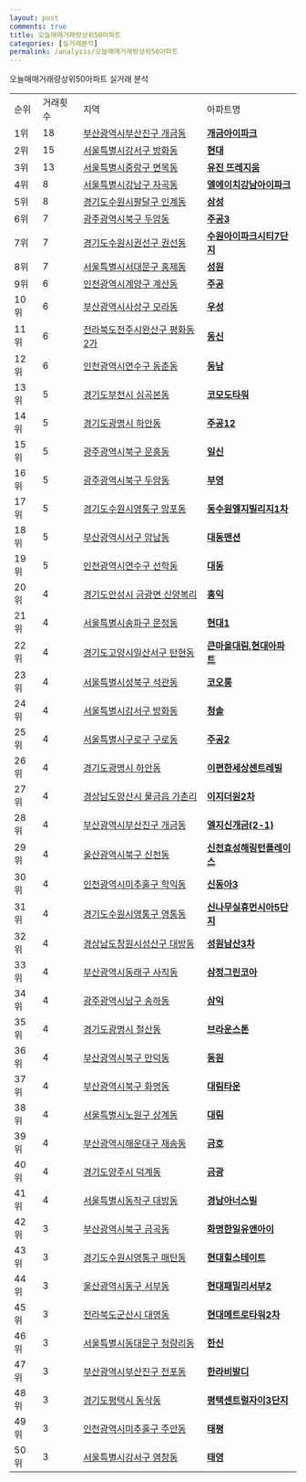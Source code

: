 ```yaml
---
layout: post
comments: true
title: 오늘매매거래량상위50아파트
categories: [실거래분석]
permalink: /analysis/오늘매매거래량상위50아파트
---
```


오늘매매거래량상위50아파트 실거래 분석

<table>
  <tr>
    <td>순위</td>
    <td>거래횟수</td>
    <td>지역</td>
    <td>아파트명</td>
  </tr>

  <tr>
    <td>1위</td>
    <td>18</td>
    <td><a href="/apt/부산광역시부산진구개금동">부산광역시부산진구 개금동</a></td>
    <td colspan="4" style="font-weight: bold;"><a href="https://search.naver.com/search.naver?query=개금동 개금아이파크">개금아이파크</a></td>
  </tr>

  <tr>
    <td>2위</td>
    <td>15</td>
    <td><a href="/apt/서울특별시강서구방화동">서울특별시강서구 방화동</a></td>
    <td colspan="4" style="font-weight: bold;"><a href="https://search.naver.com/search.naver?query=방화동 현대">현대</a></td>
  </tr>

  <tr>
    <td>3위</td>
    <td>13</td>
    <td><a href="/apt/서울특별시중랑구면목동">서울특별시중랑구 면목동</a></td>
    <td colspan="4" style="font-weight: bold;"><a href="https://search.naver.com/search.naver?query=면목동 유진 뜨레지움">유진 뜨레지움</a></td>
  </tr>

  <tr>
    <td>4위</td>
    <td>8</td>
    <td><a href="/apt/서울특별시강남구자곡동">서울특별시강남구 자곡동</a></td>
    <td colspan="4" style="font-weight: bold;"><a href="https://search.naver.com/search.naver?query=자곡동 엘에이치강남아이파크">엘에이치강남아이파크</a></td>
  </tr>

  <tr>
    <td>5위</td>
    <td>8</td>
    <td><a href="/apt/경기도수원시팔달구인계동">경기도수원시팔달구 인계동</a></td>
    <td colspan="4" style="font-weight: bold;"><a href="https://search.naver.com/search.naver?query=인계동 삼성">삼성</a></td>
  </tr>

  <tr>
    <td>6위</td>
    <td>7</td>
    <td><a href="/apt/광주광역시북구두암동">광주광역시북구 두암동</a></td>
    <td colspan="4" style="font-weight: bold;"><a href="https://search.naver.com/search.naver?query=두암동 주공3">주공3</a></td>
  </tr>

  <tr>
    <td>7위</td>
    <td>7</td>
    <td><a href="/apt/경기도수원시권선구권선동">경기도수원시권선구 권선동</a></td>
    <td colspan="4" style="font-weight: bold;"><a href="https://search.naver.com/search.naver?query=권선동 수원아이파크시티7단지">수원아이파크시티7단지</a></td>
  </tr>

  <tr>
    <td>8위</td>
    <td>7</td>
    <td><a href="/apt/서울특별시서대문구홍제동">서울특별시서대문구 홍제동</a></td>
    <td colspan="4" style="font-weight: bold;"><a href="https://search.naver.com/search.naver?query=홍제동 성원">성원</a></td>
  </tr>

  <tr>
    <td>9위</td>
    <td>6</td>
    <td><a href="/apt/인천광역시계양구계산동">인천광역시계양구 계산동</a></td>
    <td colspan="4" style="font-weight: bold;"><a href="https://search.naver.com/search.naver?query=계산동 주공">주공</a></td>
  </tr>

  <tr>
    <td>10위</td>
    <td>6</td>
    <td><a href="/apt/부산광역시사상구모라동">부산광역시사상구 모라동</a></td>
    <td colspan="4" style="font-weight: bold;"><a href="https://search.naver.com/search.naver?query=모라동 우성">우성</a></td>
  </tr>

  <tr>
    <td>11위</td>
    <td>6</td>
    <td><a href="/apt/전라북도전주시완산구평화동2가">전라북도전주시완산구 평화동2가</a></td>
    <td colspan="4" style="font-weight: bold;"><a href="https://search.naver.com/search.naver?query=평화동2가 동신">동신</a></td>
  </tr>

  <tr>
    <td>12위</td>
    <td>6</td>
    <td><a href="/apt/인천광역시연수구동춘동">인천광역시연수구 동춘동</a></td>
    <td colspan="4" style="font-weight: bold;"><a href="https://search.naver.com/search.naver?query=동춘동 동남">동남</a></td>
  </tr>

  <tr>
    <td>13위</td>
    <td>5</td>
    <td><a href="/apt/경기도부천시심곡본동">경기도부천시 심곡본동</a></td>
    <td colspan="4" style="font-weight: bold;"><a href="https://search.naver.com/search.naver?query=심곡본동 코모도타워">코모도타워</a></td>
  </tr>

  <tr>
    <td>14위</td>
    <td>5</td>
    <td><a href="/apt/경기도광명시하안동">경기도광명시 하안동</a></td>
    <td colspan="4" style="font-weight: bold;"><a href="https://search.naver.com/search.naver?query=하안동 주공12">주공12</a></td>
  </tr>

  <tr>
    <td>15위</td>
    <td>5</td>
    <td><a href="/apt/광주광역시북구문흥동">광주광역시북구 문흥동</a></td>
    <td colspan="4" style="font-weight: bold;"><a href="https://search.naver.com/search.naver?query=문흥동 일신">일신</a></td>
  </tr>

  <tr>
    <td>16위</td>
    <td>5</td>
    <td><a href="/apt/광주광역시북구두암동">광주광역시북구 두암동</a></td>
    <td colspan="4" style="font-weight: bold;"><a href="https://search.naver.com/search.naver?query=두암동 부영">부영</a></td>
  </tr>

  <tr>
    <td>17위</td>
    <td>5</td>
    <td><a href="/apt/경기도수원시영통구망포동">경기도수원시영통구 망포동</a></td>
    <td colspan="4" style="font-weight: bold;"><a href="https://search.naver.com/search.naver?query=망포동 동수원엘지빌리지1차">동수원엘지빌리지1차</a></td>
  </tr>

  <tr>
    <td>18위</td>
    <td>5</td>
    <td><a href="/apt/부산광역시서구암남동">부산광역시서구 암남동</a></td>
    <td colspan="4" style="font-weight: bold;"><a href="https://search.naver.com/search.naver?query=암남동 대동맨션">대동맨션</a></td>
  </tr>

  <tr>
    <td>19위</td>
    <td>5</td>
    <td><a href="/apt/인천광역시연수구선학동">인천광역시연수구 선학동</a></td>
    <td colspan="4" style="font-weight: bold;"><a href="https://search.naver.com/search.naver?query=선학동 대동">대동</a></td>
  </tr>

  <tr>
    <td>20위</td>
    <td>4</td>
    <td><a href="/apt/경기도안성시금광면 신양복리">경기도안성시 금광면 신양복리</a></td>
    <td colspan="4" style="font-weight: bold;"><a href="https://search.naver.com/search.naver?query=금광면 신양복리 홍익">홍익</a></td>
  </tr>

  <tr>
    <td>21위</td>
    <td>4</td>
    <td><a href="/apt/서울특별시송파구문정동">서울특별시송파구 문정동</a></td>
    <td colspan="4" style="font-weight: bold;"><a href="https://search.naver.com/search.naver?query=문정동 현대1">현대1</a></td>
  </tr>

  <tr>
    <td>22위</td>
    <td>4</td>
    <td><a href="/apt/경기도고양시일산서구탄현동">경기도고양시일산서구 탄현동</a></td>
    <td colspan="4" style="font-weight: bold;"><a href="https://search.naver.com/search.naver?query=탄현동 큰마을대림,현대아파트">큰마을대림,현대아파트</a></td>
  </tr>

  <tr>
    <td>23위</td>
    <td>4</td>
    <td><a href="/apt/서울특별시성북구석관동">서울특별시성북구 석관동</a></td>
    <td colspan="4" style="font-weight: bold;"><a href="https://search.naver.com/search.naver?query=석관동 코오롱">코오롱</a></td>
  </tr>

  <tr>
    <td>24위</td>
    <td>4</td>
    <td><a href="/apt/서울특별시강서구방화동">서울특별시강서구 방화동</a></td>
    <td colspan="4" style="font-weight: bold;"><a href="https://search.naver.com/search.naver?query=방화동 청솔">청솔</a></td>
  </tr>

  <tr>
    <td>25위</td>
    <td>4</td>
    <td><a href="/apt/서울특별시구로구구로동">서울특별시구로구 구로동</a></td>
    <td colspan="4" style="font-weight: bold;"><a href="https://search.naver.com/search.naver?query=구로동 주공2">주공2</a></td>
  </tr>

  <tr>
    <td>26위</td>
    <td>4</td>
    <td><a href="/apt/경기도광명시하안동">경기도광명시 하안동</a></td>
    <td colspan="4" style="font-weight: bold;"><a href="https://search.naver.com/search.naver?query=하안동 이편한세상센트레빌">이편한세상센트레빌</a></td>
  </tr>

  <tr>
    <td>27위</td>
    <td>4</td>
    <td><a href="/apt/경상남도양산시물금읍 가촌리">경상남도양산시 물금읍 가촌리</a></td>
    <td colspan="4" style="font-weight: bold;"><a href="https://search.naver.com/search.naver?query=물금읍 가촌리 이지더원2차">이지더원2차</a></td>
  </tr>

  <tr>
    <td>28위</td>
    <td>4</td>
    <td><a href="/apt/부산광역시부산진구개금동">부산광역시부산진구 개금동</a></td>
    <td colspan="4" style="font-weight: bold;"><a href="https://search.naver.com/search.naver?query=개금동 엘지신개금(2-1)">엘지신개금(2-1)</a></td>
  </tr>

  <tr>
    <td>29위</td>
    <td>4</td>
    <td><a href="/apt/울산광역시북구신천동">울산광역시북구 신천동</a></td>
    <td colspan="4" style="font-weight: bold;"><a href="https://search.naver.com/search.naver?query=신천동 신천효성해링턴플레이스">신천효성해링턴플레이스</a></td>
  </tr>

  <tr>
    <td>30위</td>
    <td>4</td>
    <td><a href="/apt/인천광역시미추홀구학익동">인천광역시미추홀구 학익동</a></td>
    <td colspan="4" style="font-weight: bold;"><a href="https://search.naver.com/search.naver?query=학익동 신동아3">신동아3</a></td>
  </tr>

  <tr>
    <td>31위</td>
    <td>4</td>
    <td><a href="/apt/경기도수원시영통구영통동">경기도수원시영통구 영통동</a></td>
    <td colspan="4" style="font-weight: bold;"><a href="https://search.naver.com/search.naver?query=영통동 신나무실휴먼시아5단지">신나무실휴먼시아5단지</a></td>
  </tr>

  <tr>
    <td>32위</td>
    <td>4</td>
    <td><a href="/apt/경상남도창원시성산구대방동">경상남도창원시성산구 대방동</a></td>
    <td colspan="4" style="font-weight: bold;"><a href="https://search.naver.com/search.naver?query=대방동 성원남산3차">성원남산3차</a></td>
  </tr>

  <tr>
    <td>33위</td>
    <td>4</td>
    <td><a href="/apt/부산광역시동래구사직동">부산광역시동래구 사직동</a></td>
    <td colspan="4" style="font-weight: bold;"><a href="https://search.naver.com/search.naver?query=사직동 삼정그린코아">삼정그린코아</a></td>
  </tr>

  <tr>
    <td>34위</td>
    <td>4</td>
    <td><a href="/apt/광주광역시남구송하동">광주광역시남구 송하동</a></td>
    <td colspan="4" style="font-weight: bold;"><a href="https://search.naver.com/search.naver?query=송하동 삼익">삼익</a></td>
  </tr>

  <tr>
    <td>35위</td>
    <td>4</td>
    <td><a href="/apt/경기도광명시철산동">경기도광명시 철산동</a></td>
    <td colspan="4" style="font-weight: bold;"><a href="https://search.naver.com/search.naver?query=철산동 브라운스톤">브라운스톤</a></td>
  </tr>

  <tr>
    <td>36위</td>
    <td>4</td>
    <td><a href="/apt/부산광역시북구만덕동">부산광역시북구 만덕동</a></td>
    <td colspan="4" style="font-weight: bold;"><a href="https://search.naver.com/search.naver?query=만덕동 동원">동원</a></td>
  </tr>

  <tr>
    <td>37위</td>
    <td>4</td>
    <td><a href="/apt/부산광역시북구화명동">부산광역시북구 화명동</a></td>
    <td colspan="4" style="font-weight: bold;"><a href="https://search.naver.com/search.naver?query=화명동 대림타운">대림타운</a></td>
  </tr>

  <tr>
    <td>38위</td>
    <td>4</td>
    <td><a href="/apt/서울특별시노원구상계동">서울특별시노원구 상계동</a></td>
    <td colspan="4" style="font-weight: bold;"><a href="https://search.naver.com/search.naver?query=상계동 대림">대림</a></td>
  </tr>

  <tr>
    <td>39위</td>
    <td>4</td>
    <td><a href="/apt/부산광역시해운대구재송동">부산광역시해운대구 재송동</a></td>
    <td colspan="4" style="font-weight: bold;"><a href="https://search.naver.com/search.naver?query=재송동 금호">금호</a></td>
  </tr>

  <tr>
    <td>40위</td>
    <td>4</td>
    <td><a href="/apt/경기도양주시덕계동">경기도양주시 덕계동</a></td>
    <td colspan="4" style="font-weight: bold;"><a href="https://search.naver.com/search.naver?query=덕계동 금광">금광</a></td>
  </tr>

  <tr>
    <td>41위</td>
    <td>4</td>
    <td><a href="/apt/서울특별시동작구대방동">서울특별시동작구 대방동</a></td>
    <td colspan="4" style="font-weight: bold;"><a href="https://search.naver.com/search.naver?query=대방동 경남아너스빌">경남아너스빌</a></td>
  </tr>

  <tr>
    <td>42위</td>
    <td>3</td>
    <td><a href="/apt/부산광역시북구금곡동">부산광역시북구 금곡동</a></td>
    <td colspan="4" style="font-weight: bold;"><a href="https://search.naver.com/search.naver?query=금곡동 화명한일유앤아이">화명한일유앤아이</a></td>
  </tr>

  <tr>
    <td>43위</td>
    <td>3</td>
    <td><a href="/apt/경기도수원시영통구매탄동">경기도수원시영통구 매탄동</a></td>
    <td colspan="4" style="font-weight: bold;"><a href="https://search.naver.com/search.naver?query=매탄동 현대힐스테이트">현대힐스테이트</a></td>
  </tr>

  <tr>
    <td>44위</td>
    <td>3</td>
    <td><a href="/apt/울산광역시동구서부동">울산광역시동구 서부동</a></td>
    <td colspan="4" style="font-weight: bold;"><a href="https://search.naver.com/search.naver?query=서부동 현대패밀리서부2">현대패밀리서부2</a></td>
  </tr>

  <tr>
    <td>45위</td>
    <td>3</td>
    <td><a href="/apt/전라북도군산시대명동">전라북도군산시 대명동</a></td>
    <td colspan="4" style="font-weight: bold;"><a href="https://search.naver.com/search.naver?query=대명동 현대메트로타워2차">현대메트로타워2차</a></td>
  </tr>

  <tr>
    <td>46위</td>
    <td>3</td>
    <td><a href="/apt/서울특별시동대문구청량리동">서울특별시동대문구 청량리동</a></td>
    <td colspan="4" style="font-weight: bold;"><a href="https://search.naver.com/search.naver?query=청량리동 한신">한신</a></td>
  </tr>

  <tr>
    <td>47위</td>
    <td>3</td>
    <td><a href="/apt/부산광역시부산진구전포동">부산광역시부산진구 전포동</a></td>
    <td colspan="4" style="font-weight: bold;"><a href="https://search.naver.com/search.naver?query=전포동 한라비발디">한라비발디</a></td>
  </tr>

  <tr>
    <td>48위</td>
    <td>3</td>
    <td><a href="/apt/경기도평택시동삭동">경기도평택시 동삭동</a></td>
    <td colspan="4" style="font-weight: bold;"><a href="https://search.naver.com/search.naver?query=동삭동 평택센트럴자이3단지">평택센트럴자이3단지</a></td>
  </tr>

  <tr>
    <td>49위</td>
    <td>3</td>
    <td><a href="/apt/인천광역시미추홀구주안동">인천광역시미추홀구 주안동</a></td>
    <td colspan="4" style="font-weight: bold;"><a href="https://search.naver.com/search.naver?query=주안동 태평">태평</a></td>
  </tr>

  <tr>
    <td>50위</td>
    <td>3</td>
    <td><a href="/apt/서울특별시강서구염창동">서울특별시강서구 염창동</a></td>
    <td colspan="4" style="font-weight: bold;"><a href="https://search.naver.com/search.naver?query=염창동 태영">태영</a></td>
  </tr>

</table>
